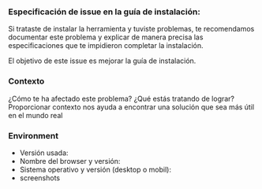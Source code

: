 ### Especificación de issue en la guía de instalación:
Si trataste de instalar la herramienta y tuviste problemas, te recomendamos documentar este problema y explicar de manera precisa las especificaciones que te impidieron completar la instalación.

El objetivo de este issue es mejorar la guía de instalación.

### Contexto
¿Cómo te ha afectado este problema? ¿Qué estás tratando de lograr?
Proporcionar contexto nos ayuda a encontrar una solución que sea más útil en el mundo real

### Environment
* Versión usada:
* Nombre del browser y versión:
* Sistema operativo y versión (desktop o mobil):
* screenshots  
